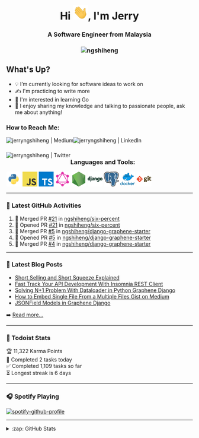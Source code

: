 <h1 align="center">Hi <img src="https://raw.githubusercontent.com/ABSphreak/ABSphreak/master/gifs/Hi.gif" width="40px" />, I'm Jerry</h1>
<h3 align="center">A Software Engineer from Malaysia</h3>
<h3 align="center"> <img src="https://komarev.com/ghpvc/?username=ngshiheng" alt="ngshiheng" /> </p>

## What's Up?

-   💡 I’m currently looking for software ideas to work on
-   ✍️ I'm practicing to write more
-   🌱 I'm interested in learning Go
-   💬 I enjoy sharing my knowledge and talking to passionate people, ask me about anything!

### How to Reach Me:

[<img align="left" alt="jerryngshiheng | Medium" height="40" src="https://cdn.jsdelivr.net/npm/simple-icons@v3/icons/medium.svg" />][medium]
[<img align="left" alt="jerryngshiheng | LinkedIn" height="40" src="https://cdn.jsdelivr.net/npm/simple-icons@v3/icons/linkedin.svg" />][linkedin]
[<img align="left" alt="jerryngshiheng | Twitter" height="40" src="https://cdn.jsdelivr.net/npm/simple-icons@v3/icons/twitter.svg" />][twitter]

<br />
<br />

### Languages and Tools:

<code><img height="40" src="https://raw.githubusercontent.com/github/explore/80688e429a7d4ef2fca1e82350fe8e3517d3494d/topics/python/python.png"></code>
<code><img height="40" src="https://raw.githubusercontent.com/github/explore/80688e429a7d4ef2fca1e82350fe8e3517d3494d/topics/javascript/javascript.png"></code>
<code><img height="40" src="https://raw.githubusercontent.com/github/explore/80688e429a7d4ef2fca1e82350fe8e3517d3494d/topics/typescript/typescript.png"></code>
<code><img height="40" src="https://raw.githubusercontent.com/github/explore/5c058a388828bb5fde0bcafd4bc867b5bb3f26f3/topics/graphql/graphql.png"></code>
<code><img height="40" src="https://raw.githubusercontent.com/github/explore/80688e429a7d4ef2fca1e82350fe8e3517d3494d/topics/nodejs/nodejs.png"></code>
<code><img height="40" src="https://raw.githubusercontent.com/github/explore/80688e429a7d4ef2fca1e82350fe8e3517d3494d/topics/django/django.png"></code>
<code><img height="40" src="https://raw.githubusercontent.com/github/explore/80688e429a7d4ef2fca1e82350fe8e3517d3494d/topics/postgresql/postgresql.png"></code>
<code><img height="40" src="https://raw.githubusercontent.com/github/explore/80688e429a7d4ef2fca1e82350fe8e3517d3494d/topics/docker/docker.png"></code>
<code><img height="40" src="https://raw.githubusercontent.com/github/explore/80688e429a7d4ef2fca1e82350fe8e3517d3494d/topics/git/git.png"></code>

---

### 🤖 Latest GitHub Activities

<!--START_SECTION:activity-->

1. 🎉 Merged PR [#21](https://github.com/ngshiheng/six-percent/pull/21) in [ngshiheng/six-percent](https://github.com/ngshiheng/six-percent)
2. 💪 Opened PR [#21](https://github.com/ngshiheng/six-percent/pull/21) in [ngshiheng/six-percent](https://github.com/ngshiheng/six-percent)
3. 🎉 Merged PR [#5](https://github.com/ngshiheng/django-graphene-starter/pull/5) in [ngshiheng/django-graphene-starter](https://github.com/ngshiheng/django-graphene-starter)
4. 💪 Opened PR [#5](https://github.com/ngshiheng/django-graphene-starter/pull/5) in [ngshiheng/django-graphene-starter](https://github.com/ngshiheng/django-graphene-starter)
5. 🎉 Merged PR [#4](https://github.com/ngshiheng/django-graphene-starter/pull/4) in [ngshiheng/django-graphene-starter](https://github.com/ngshiheng/django-graphene-starter)
 <!--END_SECTION:activity-->

---

### 📓 Latest Blog Posts

<!-- BLOG-POST-LIST:START -->
- [Short Selling and Short Squeeze Explained](https://medium.com/datadriveninvestor/short-selling-and-short-squeeze-explained-5ac5afb1f279?source=rss-8606bf5a73f5------2)
- [Fast Track Your API Development With Insomnia REST Client](https://medium.com/swlh/fast-track-your-api-development-with-insomnia-rest-client-d02521c31b9d?source=rss-8606bf5a73f5------2)
- [Solving N+1 Problem With Dataloader in Python Graphene Django](https://medium.com/open-graphql/solving-n-1-problem-with-dataloader-in-python-graphene-django-7a75d6c259ba?source=rss-8606bf5a73f5------2)
- [How to Embed Single File From a Multiple Files Gist on Medium](https://medium.com/technology-hits/how-to-embed-single-file-from-a-multiple-files-gist-on-medium-a96ce6bd8b01?source=rss-8606bf5a73f5------2)
- [JSONField Models in Graphene Django](https://medium.com/open-graphql/jsonfield-models-in-graphene-django-308ae43d14ee?source=rss-8606bf5a73f5------2)
<!-- BLOG-POST-LIST:END -->

➡️ [Read more...](https://ngshiheng.medium.com/)

---

### 📝 Todoist Stats

<!-- TODO-IST:START -->
🏆  11,322 Karma Points           
🌸  Completed 2 tasks today           
✅  Completed 1,109 tasks so far           
⏳  Longest streak is 6 days
<!-- TODO-IST:END -->

---

### 🎧 Spotify Playing

[![spotify-github-profile](https://spotify-github-profile.vercel.app/api/view?uid=22zxcagskyqhkk4qkznhsxdxq&cover_image=true&theme=compact)](https://github.com/kittinan/spotify-github-profile)

---

<details>
  <summary>:zap: GitHub Stats</summary>
    <img align="left" alt="Jerry's GitHub Stats" src="https://github-readme-stats.vercel.app/api?username=ngshiheng&show_icons=true&hide_border=true&theme=tokyonight" />
</details>

[twitter]: https://twitter.com/jerryng93
[linkedin]: https://www.linkedin.com/in/shihengng/
[medium]: https://ngshiheng.medium.com/
